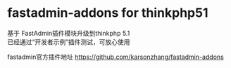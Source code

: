 # fastadmin-addons for thinkphp51

基于 FastAdmin插件模块升级到thinkphp 5.1  
已经通过“开发者示例”插件测试，可放心使用

fastadmin官方插件地址 https://github.com/karsonzhang/fastadmin-addons
